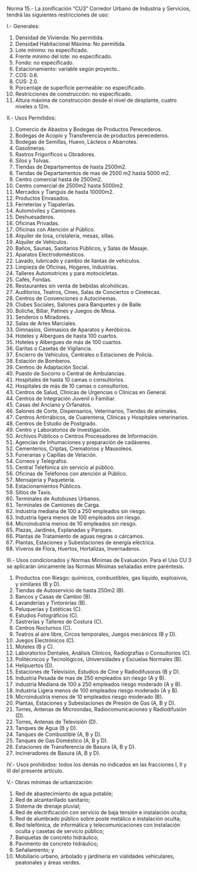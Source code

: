
Norma 15.- La zonificación “CU3” Corredor Urbano de Industria y Servicios, tendrá las siguientes restricciones de uso:

I.- Generales:

1. Densidad de Vivienda: No permitida.
2. Densidad Habitacional Máxima: No permitida.
3. Lote mínimo: no especificado.
4. Frente mínimo del lote: no especificado.
5. Fondo: no especificado.
6. Estacionamiento: variable según proyecto..
7. COS: 0.6.
8. CUS: 2.0.
9. Porcentaje de superficie permeable: no especificado.
10. Restricciones de construcción: no especificado.
11. Altura máxima de construcción desde el nivel de desplante, cuatro niveles o 12m.

II.- Usos Permitidos:

1. Comercio de Abastos y Bodegas de Productos Perecederos.
2. Bodegas de Acopio y Transferencia de productos perecederos.
3. Bodegas de Semillas, Huevo, Lácteos o Abarrotes.
4. Gasolineras.
5. Rastros Frigoríficos u Obradores.
6. Silos y Tolvas.
7. Tiendas de Departamentos de hasta 2500m2.
8. Tiendas de Departamentos de mas de 2500 m2 hasta 5000 m2.
9. Centro comercial hasta de 2500m2.
10. Centro comercial de 2500m2 hasta 5000m2.
11. Mercados y Tianguis de hasta 10000m2.
12. Productos Envasados.
13. Ferreterías y Tlapalerías.
14. Automóviles y Camiones.
15. Deshuesaderos.
16. Oficinas Privadas.
17. Oficinas con Atención al Público.
18. Alquiler de losa, cristalería, mesas, sillas.
19. Alquiler de Vehículos.
20. Baños, Saunas, Sanitarios Públicos, y Salas de Masaje.
21. Aparatos Electrodomésticos.
22. Lavado, lubricado y cambio de llantas de vehículos.
23. Limpieza de Oficinas, Hogares, Industrias.
24. Talleres Automotrices y para motocicletas.
25. Cafés, Fondas.
26. Restaurantes sin venta de bebidas alcohólicas.
27. Auditorios, Teatros, Cines, Salas de Conciertos o Cinetecas.
28. Centros de Convenciones o Autocinemas.
29. Clubes Sociales, Salones para Banquetes y de Baile.
30. Boliche, Billar, Patines y Juegos de Mesa.
31. Senderos o Miradores.
32. Salas de Artes Marciales.
33. Gimnasios, Gimnasios de Aparatos y Aeróbicos.
34. Hoteles y Albergues de hasta 100 cuartos.
35. Hoteles y Albergues de más de 100 cuartos.
36. Garitas o Casetas de Vigilancia.
37. Encierro de Vehículos, Centrales o Estaciones de Policía.
38. Estación de Bomberos.
39. Centros de Adaptación Social.
40. Puesto de Socorro o Central de Ambulancias.
41. Hospitales de hasta 10 camas o consultorios.
42. Hospitales de más de 10 camas o consultorios.
43. Centros de Salud, Clínicas de Urgencias o Clínicas en General.
44. Centros de Integración Juvenil o Familiar.
45. Casas del Anciano y Orfanatos.
46. Salones de Corte, Dispensarios, Veterinarios, Tiendas de animales.
47. Centros Antirrábicos, de Cuarentena, Clínicas y Hospitales veterinarios.
48. Centros de Estudio de Postgrado.
49. Centro y Laboratorios de Investigación.
50. Archivos Públicos o Centros Procesadores de Información.
51. Agencias de Inhumaciones y preparación de cadáveres.
52. Cementerios, Criptas, Crematorios y Mausoleos.
53. Funerarias y Capillas de Velación.
54. Correos y Telégrafos.
55. Central Telefónica sin servicio al público.
56. Oficinas de Teléfonos con atención al Público.
57. Mensajería y Paquetería.
58. Estacionamientos Públicos.
59. Sitios de Taxis.
60. Terminales de Autobuses Urbanos.
61. Terminales de Camiones de Carga.
62. Industria mediana de 100 a 250 empleados sin riesgo.
63. Industria ligera menos de 100 empleados sin riesgo.
64. Microindustria menos de 10 empleados sin riesgo.
65. Plazas, Jardines, Explanadas y Parques.
66. Plantas de Tratamiento de aguas negras o cárcamos.
67. Plantas, Estaciones y Subestaciones de energía eléctrica.
68. Viveros de Flora, Huertos, Hortalizas, Invernaderos.

III.- Usos condicionados y Normas Mínimas de Evaluación. Para el Uso CU 3 se aplicarán únicamente las Normas Mínimas señaladas entre paréntesis.

1. Productos con Riesgo: químicos, combustibles, gas líquido, explosivos, y similares (B y D).
2. Tiendas de Autoservicio de hasta 250m2 (B).
3. Bancos y Casas de Cambio (B).
4. Lavanderías y Tintorerías (B).
5. Peluquerías y Estéticas (C).
6. Estudios Fotográficos (C).
7. Sastrerías y Talleres de Costura (C).
8. Centros Nocturnos (C).
9. Teatros al aire libre, Circos temporales, Juegos mecánicos (B y D).
10. Juegos Electrónicos (C).
11. Moteles (B y C).
12. Laboratorios Dentales, Análisis Clínicos, Radiografías o Consultorios (C).
13. Politécnicos y Tecnológicos, Universidades y Escuelas Normales (B).
14. Helipuertos (D).
15. Estaciones de Televisión, Estudios de Cine y Radiodifusoras (B y D).
16. Industria Pesada de mas de 250 empleados sin riesgo (A y B).
17. Industria Mediana de 100 a 250 empleados riesgo moderado (A y B).
18. Industria Ligera menos de 100 empleados riesgo moderado (A y B).
19. Microindustria menos de 10 empleados riesgo moderado (B).
20. Plantas, Estaciones y Subestaciones de Presión de Gas (A, B y D).
21. Torres, Antenas de Microondas, Radiocomunicaciones y Radiodifusión (D).
22. Torres, Antenas de Televisión (D).
23. Tanques de Agua (B y D).
24. Tanques de Combustible (A, B y D).
25. Tanques de Gas Doméstico (A, B y D).
26. Estaciones de Transferencia de Basura (A, B y D).
27. Incineradores de Basura (A, B y D).

IV.- Usos prohibidos: todos los demás no indicados en las fracciones I, II y III del presente artículo.

V.- Obras mínimas de urbanización:

1. Red de abastecimiento de agua potable;
2. Red de alcantarillado sanitario;
3. Sistema de drenaje pluvial;
4. Red de electrificación con servicio de baja tensión e instalación oculta;
5. Red de alumbrado público sobre poste metálico e instalación oculta;
6. Red telefónica, de informática y telecomunicaciones con instalación oculta y casetas de servicio público;
7. Banquetas de concreto hidráulico;
8. Pavimento de concreto hidráulico;
9. Señalamiento; y
10. Mobiliario urbano, arbolado y jardinería en vialidades vehiculares, peatonales y áreas verdes.
